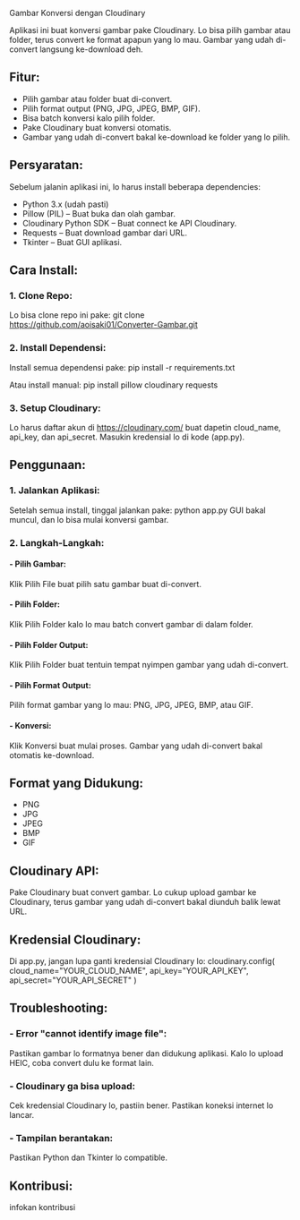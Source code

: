 Gambar Konversi dengan Cloudinary

Aplikasi ini buat konversi gambar pake Cloudinary. Lo bisa pilih gambar atau folder, terus convert ke format apapun yang lo mau. Gambar yang udah di-convert langsung ke-download deh.

## Fitur:
- Pilih gambar atau folder buat di-convert.
- Pilih format output (PNG, JPG, JPEG, BMP, GIF).
- Bisa batch konversi kalo pilih folder.
- Pake Cloudinary buat konversi otomatis.
- Gambar yang udah di-convert bakal ke-download ke folder yang lo pilih.

## Persyaratan:
Sebelum jalanin aplikasi ini, lo harus install beberapa dependencies:

- Python 3.x (udah pasti)
- Pillow (PIL) – Buat buka dan olah gambar.
- Cloudinary Python SDK – Buat connect ke API Cloudinary.
- Requests – Buat download gambar dari URL.
- Tkinter – Buat GUI aplikasi.

## Cara Install:

### 1. Clone Repo:
Lo bisa clone repo ini pake:
git clone https://github.com/aoisaki01/Converter-Gambar.git

### 2. Install Dependensi:
Install semua dependensi pake:
pip install -r requirements.txt

Atau install manual:
pip install pillow cloudinary requests

### 3. Setup Cloudinary:
Lo harus daftar akun di https://cloudinary.com/ buat dapetin cloud_name, api_key, dan api_secret.
Masukin kredensial lo di kode (app.py).

## Penggunaan:

### 1. Jalankan Aplikasi:
Setelah semua install, tinggal jalankan pake:
python app.py
GUI bakal muncul, dan lo bisa mulai konversi gambar.

### 2. Langkah-Langkah:
#### - Pilih Gambar:
Klik Pilih File buat pilih satu gambar buat di-convert.

#### - Pilih Folder:
Klik Pilih Folder kalo lo mau batch convert gambar di dalam folder.

#### - Pilih Folder Output:
Klik Pilih Folder buat tentuin tempat nyimpen gambar yang udah di-convert.

#### - Pilih Format Output:
Pilih format gambar yang lo mau: PNG, JPG, JPEG, BMP, atau GIF.

#### - Konversi:
Klik Konversi buat mulai proses. Gambar yang udah di-convert bakal otomatis ke-download.

## Format yang Didukung:
- PNG
- JPG
- JPEG
- BMP
- GIF

## Cloudinary API:
Pake Cloudinary buat convert gambar. Lo cukup upload gambar ke Cloudinary, terus gambar yang udah di-convert bakal diunduh balik lewat URL.

## Kredensial Cloudinary:
Di app.py, jangan lupa ganti kredensial Cloudinary lo:
cloudinary.config(
    cloud_name="YOUR_CLOUD_NAME", 
    api_key="YOUR_API_KEY", 
    api_secret="YOUR_API_SECRET"
)

## Troubleshooting:

### - Error "cannot identify image file":
Pastikan gambar lo formatnya bener dan didukung aplikasi.
Kalo lo upload HEIC, coba convert dulu ke format lain.

### - Cloudinary ga bisa upload:
Cek kredensial Cloudinary lo, pastiin bener.
Pastikan koneksi internet lo lancar.

### - Tampilan berantakan:
Pastikan Python dan Tkinter lo compatible.

## Kontribusi:
infokan kontribusi


